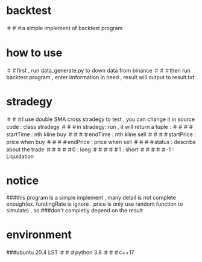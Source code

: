 # backtest
＃＃＃a simple implement of backtest program
# how to use
＃＃first , run data_generate.py to down data from binance
＃＃＃then run backtest program , enter imformation in need , result will output to result.txt
# stradegy
＃＃＃I use double SMA cross stradegy to test , you can change it in source code : class stradegy
＃＃＃in stradegy::run , it will return a tuple : 
    ＃＃＃＃startTime : nth kline buy
    ＃＃＃＃endTime : nth kline sell 
    ＃＃＃＃startPrice : price when buy
    ＃＃＃＃endPrice : price when sell
    ＃＃＃＃status : describe about the trade 
        ＃＃＃＃＃0 : long 
        ＃＃＃＃＃1 : short 
        ＃＃＃＃＃-1 : Liquidation
# notice
###this program is a simple implement , many detail is not complete enough(ex. fundingRate is ignore . price is only use random function to simulate) , so ###don't completly depend on the result
# environment
###ubuntu 20.4 LST
＃＃＃python 3.8
＃＃＃c++17
